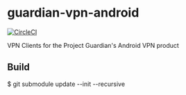 # guardian-vpn-android 
[![CircleCI](https://circleci.com/gh/mozilla-mobile/guardian-vpn-android.svg?style=svg&circle-token=a3d3a0a3b4ac5b22e8c38e07b3ef58efefc510f5)](https://circleci.com/gh/mozilla-mobile/guardian-vpn-android)

VPN Clients for the Project Guardian's Android VPN product

## Build
$ git submodule update --init --recursive
